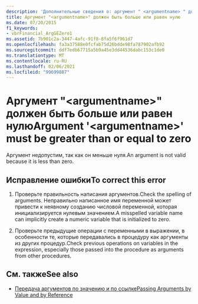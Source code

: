 ```yaml
---
description: 'Дополнительные сведения о: аргумент " <argumentname> " должен быть больше или равен нулю'
title: Аргумент "<argumentname>" должен быть больше или равен нулю
ms.date: 07/20/2015
f1_keywords:
- vbrFinancial_ArgGEZero1
ms.assetid: 7b901c2a-3447-4afc-91f8-8fa5f6f961d7
ms.openlocfilehash: fa3a37588e0fcfab75d26bdde98fa787902afb92
ms.sourcegitcommit: ddf7edb67715a5b9a45e3dd44536dabc153c1de0
ms.translationtype: MT
ms.contentlocale: ru-RU
ms.lasthandoff: 02/06/2021
ms.locfileid: "99699887"
---
```

# <a name="argument-argumentname-must-be-greater-than-or-equal-to-zero"></a><span data-ttu-id="ca0e1-103">Аргумент "\<argumentname>" должен быть больше или равен нулю</span><span class="sxs-lookup"><span data-stu-id="ca0e1-103">Argument '\<argumentname>' must be greater than or equal to zero</span></span>

<span data-ttu-id="ca0e1-104">Аргумент недопустим, так как он меньше нуля.</span><span class="sxs-lookup"><span data-stu-id="ca0e1-104">An argument is not valid because it is less than zero.</span></span>  
  
## <a name="to-correct-this-error"></a><span data-ttu-id="ca0e1-105">Исправление ошибки</span><span class="sxs-lookup"><span data-stu-id="ca0e1-105">To correct this error</span></span>  
  
1. <span data-ttu-id="ca0e1-106">Проверьте правильность написания аргументов.</span><span class="sxs-lookup"><span data-stu-id="ca0e1-106">Check the spelling of arguments.</span></span> <span data-ttu-id="ca0e1-107">Неправильно написанное имя переменной может привести к неявному созданию числовой переменной, которая инициализируется нулевым значением.</span><span class="sxs-lookup"><span data-stu-id="ca0e1-107">A misspelled variable name can implicitly create a numeric variable that is initialized to zero.</span></span>  
  
2. <span data-ttu-id="ca0e1-108">Проверьте предыдущие операции с переменными в выражении, в особенности те, которые передавались в процедуру как аргументы из других процедур.</span><span class="sxs-lookup"><span data-stu-id="ca0e1-108">Check previous operations on variables in the expression, especially those passed into the procedure as arguments from other procedures.</span></span>  
  
## <a name="see-also"></a><span data-ttu-id="ca0e1-109">См. также</span><span class="sxs-lookup"><span data-stu-id="ca0e1-109">See also</span></span>

- [<span data-ttu-id="ca0e1-110">Передача аргументов по значению и по ссылке</span><span class="sxs-lookup"><span data-stu-id="ca0e1-110">Passing Arguments by Value and by Reference</span></span>](../programming-guide/language-features/procedures/passing-arguments-by-value-and-by-reference.md)
